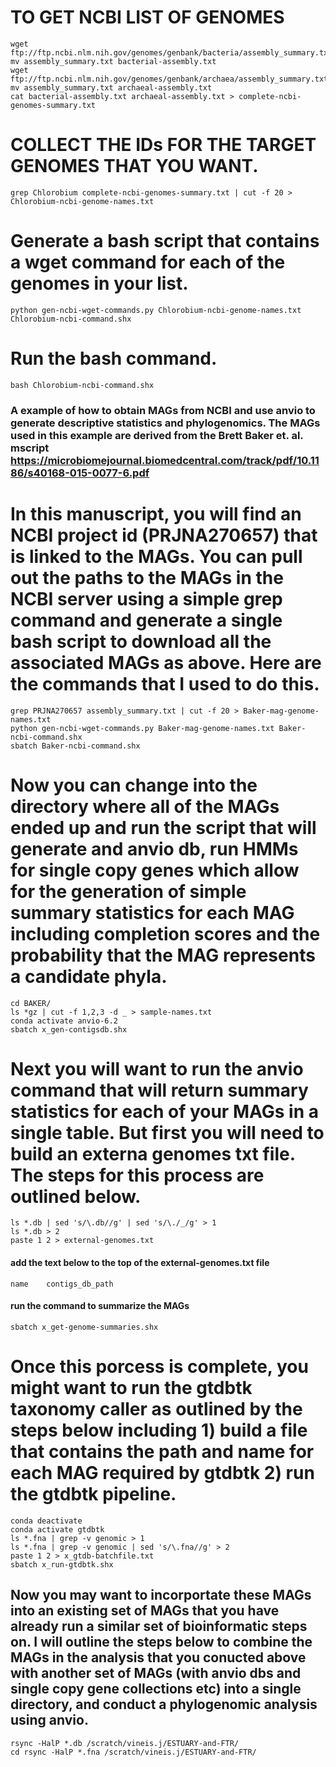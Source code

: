 # TO GET NCBI LIST OF GENOMES
    
    wget ftp://ftp.ncbi.nlm.nih.gov/genomes/genbank/bacteria/assembly_summary.txt
    mv assembly_summary.txt bacterial-assembly.txt
    wget ftp://ftp.ncbi.nlm.nih.gov/genomes/genbank/archaea/assembly_summary.txt
    mv assembly_summary.txt archaeal-assembly.txt
    cat bacterial-assembly.txt archaeal-assembly.txt > complete-ncbi-genomes-summary.txt

# COLLECT THE IDs FOR THE TARGET GENOMES THAT YOU WANT.

    grep Chlorobium complete-ncbi-genomes-summary.txt | cut -f 20 > Chlorobium-ncbi-genome-names.txt

# Generate a bash script that contains a wget command for each of the genomes in your list. 
 
    python gen-ncbi-wget-commands.py Chlorobium-ncbi-genome-names.txt Chlorobium-ncbi-command.shx
 
# Run the bash command. 

    bash Chlorobium-ncbi-command.shx

### A example of how to obtain MAGs from NCBI and use anvio to generate descriptive statistics and phylogenomics. The MAGs used in this example are derived from the Brett Baker et. al. mscript https://microbiomejournal.biomedcentral.com/track/pdf/10.1186/s40168-015-0077-6.pdf

# In this manuscript, you will find an NCBI project id (PRJNA270657) that is linked to the MAGs. You can pull out the paths to the MAGs in the NCBI server using a simple grep command and generate a single bash script to download all the associated MAGs as above. Here are the commands that I used to do this.

    grep PRJNA270657 assembly_summary.txt | cut -f 20 > Baker-mag-genome-names.txt
    python gen-ncbi-wget-commands.py Baker-mag-genome-names.txt Baker-ncbi-command.shx
    sbatch Baker-ncbi-command.shx
    
# Now you can change into the directory where all of the MAGs ended up and run the script that will generate and anvio db, run HMMs for single copy genes which allow for the generation of simple summary statistics for each MAG including completion scores and the probability that the MAG represents a candidate phyla.

    cd BAKER/
    ls *gz | cut -f 1,2,3 -d _ > sample-names.txt
    conda activate anvio-6.2
    sbatch x_gen-contigsdb.shx
    
# Next you will want to run the anvio command that will return summary statistics for each of your MAGs in a single table. But first you will need to build an externa genomes txt file.  The steps for this process are outlined below.

    ls *.db | sed 's/\.db//g' | sed 's/\./_/g' > 1
    ls *.db > 2
    paste 1 2 > external-genomes.txt
    
#### add the text below to the top of the external-genomes.txt file

    name	contigs_db_path
    
#### run the command to summarize the MAGs
   
    sbatch x_get-genome-summaries.shx

# Once this porcess is complete, you might want to run the gtdbtk taxonomy caller as outlined by the steps below including 1) build a file that contains the path and name for each MAG required by gtdbtk 2) run the gtdbtk pipeline. 

    conda deactivate 
    conda activate gtdbtk
    ls *.fna | grep -v genomic > 1
    ls *.fna | grep -v genomic | sed 's/\.fna//g' > 2
    paste 1 2 > x_gtdb-batchfile.txt
    sbatch x_run-gtdbtk.shx
    
## Now you may want to incorportate these MAGs into an existing set of MAGs that you have already run a similar set of bioinformatic steps on.  I will outline the steps below to combine the MAGs in the analysis that you conucted above with another set of MAGs (with anvio dbs and single copy gene collections etc) into a single directory, and conduct a phylogenomic analysis using anvio.  

    rsync -HalP *.db /scratch/vineis.j/ESTUARY-and-FTR/
    cd rsync -HalP *.fna /scratch/vineis.j/ESTUARY-and-FTR/
    
    
    
    
    
    
    
    


